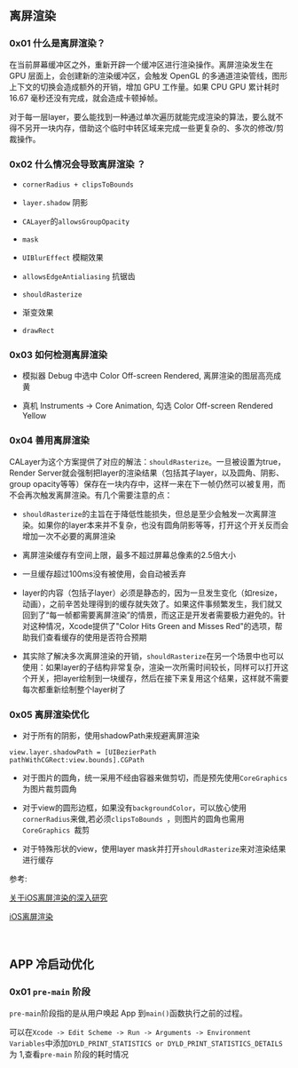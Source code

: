 
## 离屏渲染

### 0x01 什么是离屏渲染？

在当前屏幕缓冲区之外，重新开辟一个缓冲区进行渲染操作。离屏渲染发生在 GPU 层面上，会创建新的渲染缓冲区，会触发 OpenGL 的多通道渲染管线，图形上下文的切换会造成额外的开销，增加 GPU 工作量。如果 CPU GPU 累计耗时 16.67 毫秒还没有完成，就会造成卡顿掉帧。

对于每一层layer，要么能找到一种通过单次遍历就能完成渲染的算法，要么就不得不另开一块内存，借助这个临时中转区域来完成一些更复杂的、多次的修改/剪裁操作。

### 0x02 什么情况会导致离屏渲染 ？

- `cornerRadius + clipsToBounds`

- `layer.shadow` 阴影

- `CALayer`的`allowsGroupOpacity ` 

- `mask`

- `UIBlurEffect` 模糊效果

- `allowsEdgeAntialiasing` 抗锯齿

- `shouldRasterize `

- 渐变效果

- `drawRect`

### 0x03 如何检测离屏渲染

- 模拟器 Debug 中选中 Color Off-screen Rendered, 离屏渲染的图层高亮成黄

- 真机 Instruments -> Core Animation, 勾选 Color Off-screen Rendered Yellow

### 0x04 善用离屏渲染

CALayer为这个方案提供了对应的解法：`shouldRasterize`。一旦被设置为true，Render Server就会强制把layer的渲染结果（包括其子layer，以及圆角、阴影、group opacity等等）保存在一块内存中，这样一来在下一帧仍然可以被复用，而不会再次触发离屏渲染。有几个需要注意的点：

- `shouldRasterize`的主旨在于降低性能损失，但总是至少会触发一次离屏渲染。如果你的layer本来并不复杂，也没有圆角阴影等等，打开这个开关反而会增加一次不必要的离屏渲染

- 离屏渲染缓存有空间上限，最多不超过屏幕总像素的2.5倍大小

- 一旦缓存超过100ms没有被使用，会自动被丢弃

- layer的内容（包括子layer）必须是静态的，因为一旦发生变化（如resize，动画），之前辛苦处理得到的缓存就失效了。如果这件事频繁发生，我们就又回到了“每一帧都需要离屏渲染”的情景，而这正是开发者需要极力避免的。针对这种情况，Xcode提供了"Color Hits Green and Misses Red"的选项，帮助我们查看缓存的使用是否符合预期

- 其实除了解决多次离屏渲染的开销，`shouldRasterize`在另一个场景中也可以使用：如果layer的子结构非常复杂，渲染一次所需时间较长，同样可以打开这个开关，把layer绘制到一块缓存，然后在接下来复用这个结果，这样就不需要每次都重新绘制整个layer树了


### 0x05 离屏渲染优化

- 对于所有的阴影，使用shadowPath来规避离屏渲染

```
view.layer.shadowPath = [UIBezierPath pathWithCGRect:view.bounds].CGPath
```

- 对于图片的圆角，统一采用不经由容器来做剪切，而是预先使用`CoreGraphics`为图片裁剪圆角

- 对于view的圆形边框，如果没有`backgroundColor`，可以放心使用`cornerRadius`来做,若必须`clipsToBounds `，则图片的圆角也需用`CoreGraphics `裁剪

- 对于特殊形状的view，使用layer mask并打开`shouldRasterize`来对渲染结果进行缓存


参考: 

[关于iOS离屏渲染的深入研究](https://zhuanlan.zhihu.com/p/72653360)

[iOS离屏渲染](https://www.todayios.com/ios-off-screen-render/)



<br>


## APP 冷启动优化

### 0x01 `pre-main` 阶段

`pre-main`阶段指的是从用户唤起 App 到`main()`函数执行之前的过程。

可以在`Xcode -> Edit Scheme -> Run -> Arguments -> Environment Variables`中添加`DYLD_PRINT_STATISTICS or DYLD_PRINT_STATISTICS_DETAILS ` 为 1,查看`pre-main` 阶段的耗时情况








